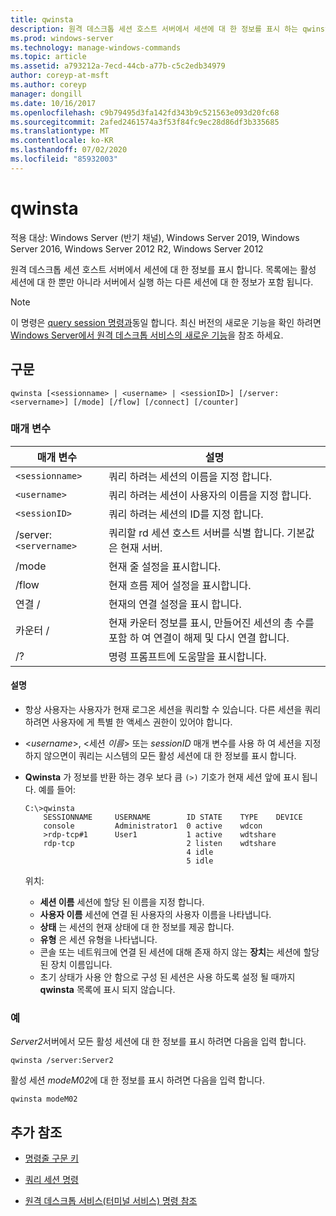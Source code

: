 ```yaml
---
title: qwinsta
description: 원격 데스크톱 세션 호스트 서버에서 세션에 대 한 정보를 표시 하는 qwinsta 명령에 대 한 참조 문서입니다.
ms.prod: windows-server
ms.technology: manage-windows-commands
ms.topic: article
ms.assetid: a793212a-7ecd-44cb-a77b-c5c2edb34979
author: coreyp-at-msft
ms.author: coreyp
manager: dongill
ms.date: 10/16/2017
ms.openlocfilehash: c9b79495d3fa142fd343b9c521563e093d20fc68
ms.sourcegitcommit: 2afed2461574a3f53f84fc9ec28d86df3b335685
ms.translationtype: MT
ms.contentlocale: ko-KR
ms.lasthandoff: 07/02/2020
ms.locfileid: "85932003"
---
```

# <a name="qwinsta"></a>qwinsta

적용 대상: Windows Server (반기 채널), Windows Server 2019, Windows Server 2016, Windows Server 2012 R2, Windows Server 2012

원격 데스크톱 세션 호스트 서버에서 세션에 대 한 정보를 표시 합니다. 목록에는 활성 세션에 대 한 뿐만 아니라 서버에서 실행 하는 다른 세션에 대 한 정보가 포함 됩니다.

> [!NOTE]
> 이 명령은 [query session 명령과](query-session.md)동일 합니다. 최신 버전의 새로운 기능을 확인 하려면 [Windows Server에서 원격 데스크톱 서비스의 새로운 기능](https://docs.microsoft.com/previous-versions/windows/it-pro/windows-server-2012-R2-and-2012/dn283323(v=ws.11))을 참조 하세요.

## <a name="syntax"></a>구문

```
qwinsta [<sessionname> | <username> | <sessionID>] [/server:<servername>] [/mode] [/flow] [/connect] [/counter]
```

### <a name="parameters"></a>매개 변수

| 매개 변수 | 설명 |
|--|--|
| `<sessionname>` | 쿼리 하려는 세션의 이름을 지정 합니다. |
| `<username>` | 쿼리 하려는 세션이 사용자의 이름을 지정 합니다. |
| `<sessionID>` | 쿼리 하려는 세션의 ID를 지정 합니다. |
| /server:`<servername>` | 쿼리할 rd 세션 호스트 서버를 식별 합니다. 기본값은 현재 서버. |
| /mode | 현재 줄 설정을 표시합니다. |
| /flow | 현재 흐름 제어 설정을 표시합니다. |
| 연결 / | 현재의 연결 설정을 표시 합니다. |
| 카운터 / | 현재 카운터 정보를 표시, 만들어진 세션의 총 수를 포함 하 여 연결이 해제 및 다시 연결 합니다. |
| /? | 명령 프롬프트에 도움말을 표시합니다. |

#### <a name="remarks"></a>설명

- 항상 사용자는 사용자가 현재 로그온 세션을 쿼리할 수 있습니다. 다른 세션을 쿼리하려면 사용자에 게 특별 한 액세스 권한이 있어야 합니다.

- <*username*>, <세션 *이름*> 또는 *sessionID* 매개 변수를 사용 하 여 세션을 지정 하지 않으면이 쿼리는 시스템의 모든 활성 세션에 대 한 정보를 표시 합니다.

- **Qwinsta** 가 정보를 반환 하는 경우 보다 큼 `(>)` 기호가 현재 세션 앞에 표시 됩니다. 예를 들어:

    ```
    C:\>qwinsta
        SESSIONNAME     USERNAME        ID STATE    TYPE    DEVICE
        console         Administrator1  0 active    wdcon
        >rdp-tcp#1      User1           1 active    wdtshare
        rdp-tcp                         2 listen    wdtshare
                                        4 idle
                                        5 idle
    ```

    위치:
  - **세션 이름** 세션에 할당 된 이름을 지정 합니다.
  - **사용자 이름** 세션에 연결 된 사용자의 사용자 이름을 나타냅니다.
  - **상태** 는 세션의 현재 상태에 대 한 정보를 제공 합니다.
  - **유형** 은 세션 유형을 나타냅니다.
  - 콘솔 또는 네트워크에 연결 된 세션에 대해 존재 하지 않는 **장치**는 세션에 할당 된 장치 이름입니다.
  - 초기 상태가 사용 안 함으로 구성 된 세션은 사용 하도록 설정 될 때까지 **qwinsta** 목록에 표시 되지 않습니다.

### <a name="examples"></a>예

*Server2*서버에서 모든 활성 세션에 대 한 정보를 표시 하려면 다음을 입력 합니다.

```
qwinsta /server:Server2
```

활성 세션 *modeM02*에 대 한 정보를 표시 하려면 다음을 입력 합니다.

```
qwinsta modeM02
```

## <a name="additional-references"></a>추가 참조

- [명령줄 구문 키](command-line-syntax-key.md)

- [쿼리 세션 명령](query-session.md)

- [원격 데스크톱 서비스(터미널 서비스) 명령 참조](remote-desktop-services-terminal-services-command-reference.md)
